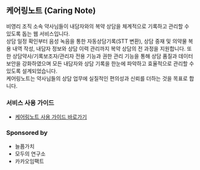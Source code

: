 ## 케어링노트 (Caring Note)

비영리 조직 소속 약사님들이 내담자와의 복약 상담을 체계적으로 기록하고 관리할 수 있도록 돕는 웹 서비스입니다.  
상담 일정 확인부터 음성 녹음을 통한 자동상담기록(STT 변환), 상담 중재 및 의약물 복용 내역 작성, 내담자 정보와 상담 이력 관리까지 복약 상담의 전 과정을 지원합니다. 또한 상담약사/기록보조자/관리자 전용 기능과 권한 관리 기능을 통해 상담 품질과 데이터 보안을 강화하였으며 모든 내담자와 상담 기록을 한눈에 파악하고 효율적으로 관리할 수 있도록 설계되었습니다.  
케어링노트는 약사님들의 상담 업무에 실질적인 편의성과 신뢰를 더하는 것을 목표로 합니다.

### 서비스 사용 가이드
- [케어링노트 사용 가이드 바로가기](https://yoonyounglee.notion.site/19a4b68481fb802db0fef7bbf9e35afb?pvs=4)

### Sponsored by
- 늘픔가치
- 모두의 연구소
- 카카오임팩트
